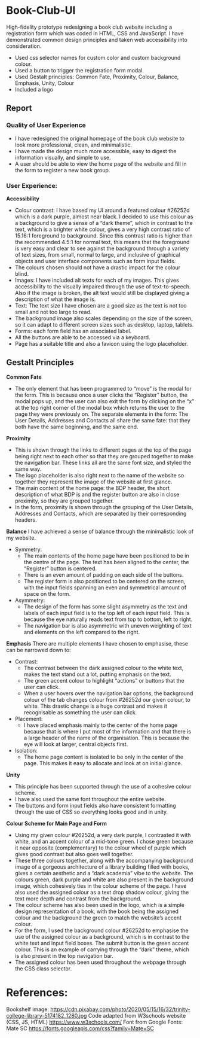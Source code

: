 # Book-Club-UI
High-fidelity prototype redesigning a book club website including a registration form which was coded in HTML, CSS and JavaScript. I have demonstrated common design principles and taken web accessibility into consideration. 

* Used css selector names for custom color and custom background colour. 
* Used a button to trigger the registration form modal. 
* Used Gestalt principles: Common Fate, Proximity, Colour, Balance, Emphasis, Unity, Colour
* Included a logo

## Report
### Quality of User Experience
- I have redesigned the original homepage of the book club website to look more professional, clean, and minimalistic. 
- I have made the design much more accessible, easy to digest the information visually, and simple to use.
- A user should be able to view the home page of the website and fill in the form to register a new book group. 

### User Experience: 
**Accessibility**
- Colour contrast: I have based my UI around a featured colour #26252d which is a dark purple, almost near black. I decided to use this colour as a background to give a sense of a “dark theme”, which in contrast to the text, which is a brighter white colour, gives a very high contrast ratio of 15.16:1 foreground to background. Since this contrast ratio is higher than the recommended 4.5:1 for normal text, this means that the foreground is very easy and clear to see against the background through a variety of text sizes, from small, normal to large, and inclusive of graphical objects and user interface components such as form input fields.
- The colours chosen should not have a drastic impact for the colour blind.
- Images: I have included alt texts for each of my images. This gives accessibility to the visually impaired through the use of text-to-speech. Also if the image is broken, the alt text would still be displayed giving a description of what the image is.
- Text: The text size I have chosen are a good size as the text is not too small and not too large to read.
- The background image also scales depending on the size of the screen, so it can adapt to different screen sizes such as desktop, laptop, tablets.
- Forms: each form field has an associated label.
- All the buttons are able to be accessed via a keyboard.
- Page has a suitable title and also a favicon using the logo placeholder. 

## Gestalt Principles
**Common Fate**
- The only element that has been programmed to “move” is the modal for the form. This is because once a user clicks the “Register” button, the modal pops up, and the user can also exit the form by clicking on the “x” at the top right corner of the modal box which returns the user to the page they were previously on. The separate elements in the form: The User Details, Addresses and Contacts all share the same fate: that they both have the same beginning, and the same end. 

**Proximity**
- This is shown through the links to different pages at the top of the page being right next to each other so that they are grouped together to make the navigation bar. These links all are the same font size, and styled the same
way.
- The logo placeholder is also right next to the name of the website so together they represent the image of the website at first glance.
- The main content of the home page: the BDP header, the short description of what BDP is and the register button are also in close proximity, so they are grouped together.
- In the form, proximity is shown through the grouping of the User Details, Addresses and Contacts, which are separated by their corresponding headers. 

**Balance**
I have achieved a sense of balance through the minimalistic look of my website.
- Symmetry:
  - The main contents of the home page have been positioned to be in the centre of the page. The text has been aligned to the center, the “Register” button is centered.
  - There is an even amount of padding on each side of the buttons.
  - The register form is also positioned to be centered on the screen, with the input fields spanning an even and symmetrical amount of space on the form. 
- Asymmetry:
  - The design of the form has some slight asymmetry as the text and labels of each input field is to the top left of each input field. This is because the eye naturally reads text from top to bottom, left to right.
  - The navigation bar is also asymmetric with uneven weighting of text and elements on the left compared to the right. 

**Emphasis**
There are multiple elements I have chosen to emphasise, these can be narrowed down to:
- Contrast:
  - The contrast between the dark assigned colour to the white text, makes the text stand out a lot, putting emphasis on the text.
  - The green accent colour to highlight “actions” or buttons that the user can click.
  - When a user hovers over the navigation bar options, the background colour of the tab changes colour from #26252d our given colour, to white. This drastic change is a huge contrast and makes it recognisable as something the user can click. 
- Placement:
  - I have placed emphasis mainly to the center of the home page because that is where I put most of the information and that there is a large header of the name of the organisation. This is because the eye will look at larger, central objects first. 
- Isolation:
  - The home page content is isolated to be only in the center of the page. This makes it easy to allocate and look at on initial glance. 
  
**Unity**
- This principle has been supported through the use of a cohesive colour scheme.
- I have also used the same font throughout the entire website.
- The buttons and form input fields also have consistent formatting through the use of CSS so everything looks good and in unity. 

**Colour Scheme for Main Page and Form**
- Using my given colour #26252d, a very dark purple, I contrasted it with white, and an accent colour of a mid-tone green. I chose green because it near opposite (complementary) to the colour wheel of purple which gives good contrast but also goes well together.
- These three colours together, along with the accompanying background image of a gorgeous architecture of a library building filled with books, gives a certain aesthetic and a “dark academia” vibe to the website. The colours green, dark purple and white are also present in the background image, which cohesively ties in the colour scheme of the page. I have also used the assigned colour as a text drop shadow colour, giving the text more depth and contrast from the background.
- The colour scheme has also been used in the logo, which is a simple design representation of a book, with the book being the assigned colour and the background the green to match the website’s accent colour.
- For the form, I used the background colour #26252d to emphasise the use of the assigned colour as a background, which is in contrast to the white text and input field boxes. The submit button is the green accent colour. This is an example of carrying through the “dark” theme, which is also present in the top navigation bar.
- The assigned colour has been used throughout the webpage through the CSS class selector. 

# References:
Bookshelf image:
https://cdn.pixabay.com/photo/2020/05/15/16/32/trinity-college-library-5174182_1280.jpg
Code adapted from W3schools website (CSS, JS, HTML)
https://www.w3schools.com/
Font from Google Fonts: Mate SC
https://fonts.googleapis.com/css?family=Mate+SC
